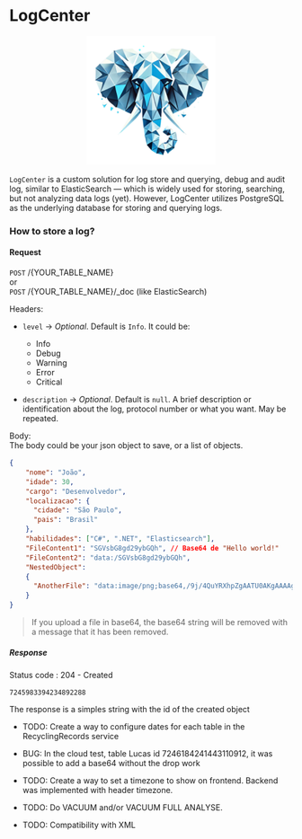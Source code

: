 # LogCenter  
<p align="center">
  <img src="logo.png" alt="Descrição da imagem" width="230px">
</p>


`LogCenter` is a custom solution for log store and querying, debug and audit log, similar to ElasticSearch — which is widely used for storing, searching, but not analyzing data logs (yet). However, LogCenter utilizes PostgreSQL as the underlying database for storing and querying logs.  





### How to store a log?

#### Request
`POST` /{YOUR_TABLE_NAME}  
or  
`POST` /{YOUR_TABLE_NAME}/_doc (like ElasticSearch)

Headers:
 - `level` -> *Optional*. Default is `Info`. It could be:
    - Info
    - Debug
    - Warning
    - Error
    - Critical

 - `description` -> *Optional*. Default is `null`. A brief description or identification about the log, protocol number or what you want. May be repeated.
 

Body:  
The body could be your json object to save, or a list of objects.
```json
{
    "nome": "João",
    "idade": 30,
    "cargo": "Desenvolvedor",
    "localizacao": {
      "cidade": "São Paulo",
      "pais": "Brasil"
    },
    "habilidades": ["C#", ".NET", "Elasticsearch"],
    "FileContent1": "SGVsbG8gd29ybGQh", // Base64 de "Hello world!"
    "FileContent2": "data:/SGVsbG8gd29ybGQh",
    "NestedObject": 
    {
      "AnotherFile": "data:image/png;base64,/9j/4QuYRXhpZgAATU0AKgAAAAgABwESAAMAAAA" // Base64 de "Some other content"
    }
}
```

 > If you upload a file in base64, the base64 string will be removed with a message that it has been removed.  

##### Response
Status code : 204 - Created
```
7245983394234892288
```
The response is a simples string with the id of the created object



 - TODO: Create a way to configure dates for each table in the RecyclingRecords service

 - BUG: In the cloud test, table Lucas id 7246184241443110912, it was possible to add a base64 without the drop work

 - TODO: Create a way to set a timezone to show on frontend. Backend was implemented with header timezone.

 - TODO: Do VACUUM and/or VACUUM FULL ANALYSE.

 - TODO: Compatibility with XML